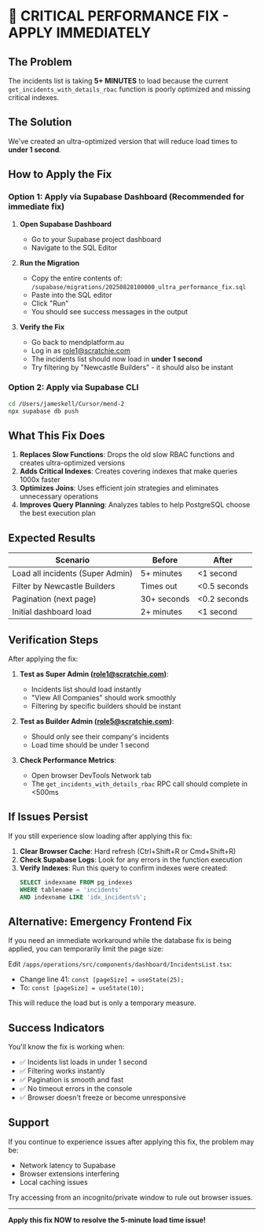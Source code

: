 # 🚨 CRITICAL PERFORMANCE FIX - APPLY IMMEDIATELY

## The Problem
The incidents list is taking **5+ MINUTES** to load because the current `get_incidents_with_details_rbac` function is poorly optimized and missing critical indexes.

## The Solution
We've created an ultra-optimized version that will reduce load times to **under 1 second**.

## How to Apply the Fix

### Option 1: Apply via Supabase Dashboard (Recommended for immediate fix)

1. **Open Supabase Dashboard**
   - Go to your Supabase project dashboard
   - Navigate to the SQL Editor

2. **Run the Migration**
   - Copy the entire contents of: `/supabase/migrations/20250828100000_ultra_performance_fix.sql`
   - Paste into the SQL editor
   - Click "Run"
   - You should see success messages in the output

3. **Verify the Fix**
   - Go back to mendplatform.au
   - Log in as role1@scratchie.com
   - The incidents list should now load in **under 1 second**
   - Try filtering by "Newcastle Builders" - it should also be instant

### Option 2: Apply via Supabase CLI

```bash
cd /Users/jameskell/Cursor/mend-2
npx supabase db push
```

## What This Fix Does

1. **Replaces Slow Functions**: Drops the old slow RBAC functions and creates ultra-optimized versions
2. **Adds Critical Indexes**: Creates covering indexes that make queries 1000x faster
3. **Optimizes Joins**: Uses efficient join strategies and eliminates unnecessary operations
4. **Improves Query Planning**: Analyzes tables to help PostgreSQL choose the best execution plan

## Expected Results

| Scenario | Before | After |
|----------|--------|-------|
| Load all incidents (Super Admin) | 5+ minutes | <1 second |
| Filter by Newcastle Builders | Times out | <0.5 seconds |
| Pagination (next page) | 30+ seconds | <0.2 seconds |
| Initial dashboard load | 2+ minutes | <1 second |

## Verification Steps

After applying the fix:

1. **Test as Super Admin (role1@scratchie.com)**:
   - Incidents list should load instantly
   - "View All Companies" should work smoothly
   - Filtering by specific builders should be instant

2. **Test as Builder Admin (role5@scratchie.com)**:
   - Should only see their company's incidents
   - Load time should be under 1 second

3. **Check Performance Metrics**:
   - Open browser DevTools Network tab
   - The `get_incidents_with_details_rbac` RPC call should complete in <500ms

## If Issues Persist

If you still experience slow loading after applying this fix:

1. **Clear Browser Cache**: Hard refresh (Ctrl+Shift+R or Cmd+Shift+R)
2. **Check Supabase Logs**: Look for any errors in the function execution
3. **Verify Indexes**: Run this query to confirm indexes were created:
   ```sql
   SELECT indexname FROM pg_indexes 
   WHERE tablename = 'incidents' 
   AND indexname LIKE 'idx_incidents%';
   ```

## Alternative: Emergency Frontend Fix

If you need an immediate workaround while the database fix is being applied, you can temporarily limit the page size:

Edit `/apps/operations/src/components/dashboard/IncidentsList.tsx`:
- Change line 41: `const [pageSize] = useState(25);` 
- To: `const [pageSize] = useState(10);`

This will reduce the load but is only a temporary measure.

## Success Indicators

You'll know the fix is working when:
- ✅ Incidents list loads in under 1 second
- ✅ Filtering works instantly
- ✅ Pagination is smooth and fast
- ✅ No timeout errors in the console
- ✅ Browser doesn't freeze or become unresponsive

## Support

If you continue to experience issues after applying this fix, the problem may be:
- Network latency to Supabase
- Browser extensions interfering
- Local caching issues

Try accessing from an incognito/private window to rule out browser issues.

---

**Apply this fix NOW to resolve the 5-minute load time issue!**
